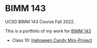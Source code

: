 # BIMM 143
UCSD BIMM 143 Course Fall 2022.

This is a portfolio of my work for [BIMM 143](https://bioboot.github.io/bimm143_F22/)

- Class 10: [Halloween Candy Mini-Project]()
